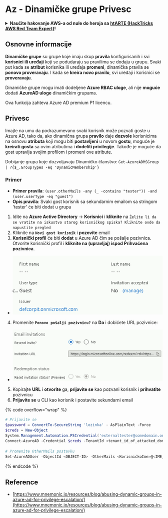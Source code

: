 # Az - Dinamičke grupe Privesc

<details>

<summary><strong>Naučite hakovanje AWS-a od nule do heroja sa</strong> <a href="https://training.hacktricks.xyz/courses/arte"><strong>htARTE (HackTricks AWS Red Team Expert)</strong></a><strong>!</strong></summary>

Drugi načini podrške HackTricks-u:

* Ako želite da vidite **vašu kompaniju reklamiranu na HackTricks-u** ili **preuzmete HackTricks u PDF formatu** proverite [**PLANOVE ZA PRIJAVU**](https://github.com/sponsors/carlospolop)!
* Nabavite [**zvanični PEASS & HackTricks swag**](https://peass.creator-spring.com)
* Otkrijte [**The PEASS Family**](https://opensea.io/collection/the-peass-family), našu kolekciju ekskluzivnih [**NFT-ova**](https://opensea.io/collection/the-peass-family)
* **Pridružite se** 💬 [**Discord grupi**](https://discord.gg/hRep4RUj7f) ili [**telegram grupi**](https://t.me/peass) ili nas **pratite** na **Twitteru** 🐦 [**@hacktricks\_live**](https://twitter.com/hacktricks\_live)**.**
* **Podelite svoje hakovanje trikove slanjem PR-ova na** [**HackTricks**](https://github.com/carlospolop/hacktricks) i [**HackTricks Cloud**](https://github.com/carlospolop/hacktricks-cloud) github repozitorijume.

</details>

## Osnovne informacije

**Dinamičke grupe** su grupe koje imaju skup **pravila** konfigurisanih i svi **korisnici ili uređaji** koji se podudaraju sa pravilima se dodaju u grupu. Svaki put kada se **atribut** korisnika ili uređaja **promeni**, dinamička pravila se **ponovo proveravaju**. I kada se **kreira novo pravilo**, svi uređaji i korisnici se **proveravaju**.

Dinamičke grupe mogu imati dodeljene **Azure RBAC uloge**, ali nije **moguće** dodati **AzureAD uloge** dinamičkim grupama.

Ova funkcija zahteva Azure AD premium P1 licencu.

## Privesc

Imajte na umu da podrazumevano svaki korisnik može pozvati goste u Azure AD, tako da, ako dinamična grupa **pravilo** daje **dozvole** korisnicima na osnovu **atributa** koji mogu biti **postavljeni** u novom **gostu**, moguće je **kreirati gosta** sa ovim atributima i **dodeliti privilegije**. Takođe je moguće da gost upravlja svojim profilom i promeni ove atribute.

Dobijanje grupa koje dozvoljavaju Dinamičko članstvo: `Get-AzureADMSGroup | ?{$_.GroupTypes -eq 'DynamicMembership'}`

### Primer

* **Primer pravila**: `(user.otherMails -any (_ -contains "tester")) -and (user.userType -eq "guest")`
* **Opis pravila**: Svaki gost korisnik sa sekundarnim emailom sa stringom 'tester' će biti dodat u grupu

1. Idite na **Azure Active Directory** -> **Korisnici** i **kliknite** na `Želite li da se vratite na iskustvo starog korisničkog spiska? Kliknite ovde da napustite pregled`
2. Kliknite na **`Novi gost korisnik`** i **pozovite** email
3. **Korisnički profil** će biti **dodat** u Azure AD čim se pošalje pozivnica. Otvorite korisnički profil i **kliknite na (upravljaj) ispod Prihvaćena pozivnica**.
* ![](<../../../.gitbook/assets/image (281).png>)
4. Promenite **`Ponovo pošalji pozivnicu?`** na **Da** i dobićete URL pozivnice:
* ![](<../../../.gitbook/assets/image (205).png>)
5. Kopirajte **URL** i **otvorite** ga, **prijavite se** kao pozvani korisnik i **prihvatite** pozivnicu
6.  **Prijavite se** u CLI kao korisnik i postavite sekundarni email

{% code overflow="wrap" %}
```powershell
# Prijavite se
$password = ConvertTo-SecureString 'lozinka' - AsPlainText -Force
$creds = New-Object
System.Management.Automation.PSCredential('externaltester@somedomain.onmicrosoft.com', $Password)
Connect-AzureAD -Credential $creds -TenantId <tenant_id_of_attacked_domain>

# Promenite OtherMails postavku
Set-AzureADUser -ObjectId <OBJECT-ID> -OtherMails <KorisničkoIme>@<IME_TENANTA>.onmicrosoft.com -Verbose
```
{% endcode %}

## Reference

* [https://www.mnemonic.io/resources/blog/abusing-dynamic-groups-in-azure-ad-for-privilege-escalation/](https://www.mnemonic.io/resources/blog/abusing-dynamic-groups-in-azure-ad-for-privilege-escalation/)
